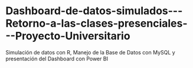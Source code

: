# Dashboard-de-datos-simulados---Retorno-a-las-clases-presenciales---Proyecto-Universitario
Simulación de datos con R, Manejo de la Base de Datos con MySQL y presentación del Dashboard con Power BI
